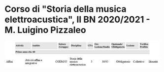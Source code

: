 Corso di "Storia della musica elettroacustica", II BN 2020/2021 - M. Luigino Pizzaleo
========

<img src="https://github.com/SMERM/BN-Velitchkova/blob/master/Programma%20di%20studio/intestazione.jpeg" width="1000">

<img src="https://github.com/Velitch/BN_Musica_Elettronica/blob/main/IIBN/Programma%20di%20studio/storia_II_BN.jpg" width="800">

